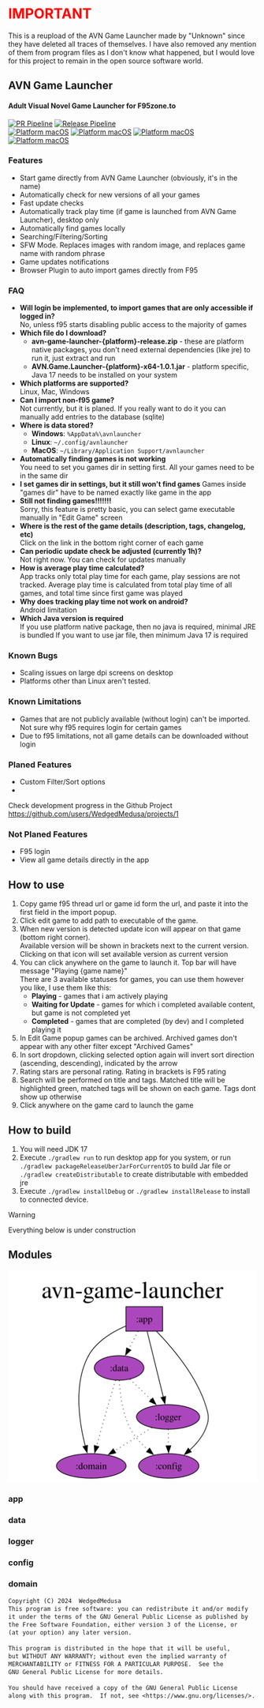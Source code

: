 # <span style="color:red;"><strong>IMPORTANT</strong></span>

This is a reupload of the AVN Game Launcher made by "Unknown" since they have deleted all traces of themselves. I have also removed any mention of them from program files as I don't know what happened, but I would love for this project to remain in the open source software world.


## AVN Game Launcher
#### Adult Visual Novel Game Launcher for F95zone.to

[![PR Pipeline](https://github.com/WedgedMedusa/AVNGameLauncher/actions/workflows/pr.yaml/badge.svg?branch=master)](https://github.com/WedgedMedusa/AVNGameLauncher/actions/workflows/pr.yaml) [![Release Pipeline](https://github.com/WedgedMedusa/AVNGameLauncher/actions/workflows/release.yaml/badge.svg)](https://github.com/WedgedMedusa/AVNGameLauncher/actions/workflows/release.yaml)  
[![Platform macOS](https://img.shields.io/badge/Platform-macOS-lightgrey.svg?logo=apple)](https://github.com/WedgedMedusa/AVNGameLauncher/releases/latest)
[![Platform macOS](https://img.shields.io/badge/Platform-Linux-blue.svg?logo=linux)](https://github.com/WedgedMedusa/AVNGameLauncher/releases/latest)
[![Platform macOS](https://img.shields.io/badge/Platform-Windows-lightblue.svg?logo=windows)](https://github.com/WedgedMedusa/AVNGameLauncher/releases/latest)
[![Platform macOS](https://img.shields.io/badge/Platform-JVM-orange.svg?logo=openjdk)](https://github.com/WedgedMedusa/AVNGameLauncher/releases/latest)

### Features
- Start game directly from AVN Game Launcher (obviously, it's in the name)
- Automatically check for new versions of all your games
- Fast update checks
- Automatically track play time (if game is launched from AVN Game Launcher), desktop only
- Automatically find games locally
- Searching/Filtering/Sorting
- SFW Mode. Replaces images with random image, and replaces game name with random phrase
- Game updates notifications
- Browser Plugin to auto import games directly from F95

### FAQ
- **Will login be implemented, to import games that are only accessible if logged in?**  
No, unless f95 starts disabling public access to the majority of games
- **Which file do I download?**  
  - **avn-game-launcher-{platform}-release.zip** - these are platform native packages, you don't need external dependencies (like jre) to run it, just extract and run
  - **AVN.Game.Launcher-{platform}-x64-1.0.1.jar**  - platform specific, Java 17 needs to be installed on your system
- **Which platforms are supported?**  
Linux, Mac, Windows
- **Can I import non-f95 game?**  
Not currently, but it is planed. If you really want to do it you can manually add entries to the database (sqlite)
- **Where is data stored?**
  - **Windows**: `%AppData%\avnlauncher`
  - **Linux**: `~/.config/avnlauncher`
  - **MacOS**: `~/Library/Application Support/avnlauncher`
- **Automatically finding games is not working**  
You need to set you games dir in setting first. All your games need to be in the same dir
- **I set games dir in settings, but it still won't find games**
Games inside "games dir" have to be named exactly like game in the app
- **Still not finding games!!!!!!!**  
Sorry, this feature is pretty basic, you can select game executable manually in "Edit Game" screen
- **Where is the rest of the game details (description, tags, changelog, etc)**  
Click on the link in the bottom right corner of each game
- **Can periodic update check be adjusted (currently 1h)?**    
Not right now. You can check for updates manually
- **How is average play time calculated?**  
App tracks only total play time for each game, play sessions are not tracked.
Average play time is calculated from total play time of all games, and total time since first game was played
- **Why does tracking play time not work on android?**  
Android limitation
- **Which Java version is required**  
If you use platform native package, then no java is required, minimal JRE is bundled
If you want to use jar file, then minimum Java 17 is required

### Known Bugs
- Scaling issues on large dpi screens on desktop
- Platforms other than Linux aren't tested.

### Known Limitations
- Games that are not publicly available (without login) can't be imported. Not sure why f95 requires login for certain games
- Due to f95 limitations, not all game details can be downloaded without login

### Planed Features
- Custom Filter/Sort options
- 
Check development progress in the Github Project
  https://github.com/users/WedgedMedusa/projects/1

### Not Planed Features
- F95 login
- View all game details directly in the app

## How to use
1. Copy game f95 thread url or game id form the url, and paste it into the first field in the import popup.
2. Click edit game to add path to executable of the game.
3. When new version is detected update icon will appear on that game (bottom right corner).  
Available version will be shown in brackets next to the current version.  
Clicking on that icon will set available version as current version
4. You can click anywhere on the game to launch it. Top bar will have message "Playing {game name}"  
There are 3 available statuses for games, you can use them however you like, I use them like this:
   - **Playing** - games that i am actively playing
   - **Waiting for Update** - games for which i completed available content, but game is not completed yet
   - **Completed** - games that are completed (by dev) and I completed playing it
5. In Edit Game popup games can be archived. Archived games don't appear with any other filter except "Archived Games"
6. In sort dropdown, clicking selected option again will invert sort direction (ascending, descending), indicated by the arrow
7. Rating stars are personal rating. Rating in brackets is F95 rating
8. Search will be performed on title and tags. Matched title will be highlighted green, matched tags will be shown on each game. Tags dont show up otherwise
9. Click anywhere on the game card to launch the game

## How to build
1. You will need JDK 17
2. Execute `./gradlew run` to run desktop app for you system, or run `./gradlew packageReleaseUberJarForCurrentOS` 
to build Jar file or `./gradlew createDistributable` to create distributable with embedded jre
3. Execute `./gradlew installDebug` or `./gradlew installRelease` to install to connected device.


> [!WARNING]  
> Everything below is under construction

## Modules
![module graph](docs/project-dependency-graph.svg)

### app
### data
### logger
### config
### domain

```
Copyright (C) 2024  WedgedMedusa
This program is free software: you can redistribute it and/or modify
it under the terms of the GNU General Public License as published by
the Free Software Foundation, either version 3 of the License, or
(at your option) any later version.

This program is distributed in the hope that it will be useful,
but WITHOUT ANY WARRANTY; without even the implied warranty of
MERCHANTABILITY or FITNESS FOR A PARTICULAR PURPOSE.  See the
GNU General Public License for more details.

You should have received a copy of the GNU General Public License
along with this program.  If not, see <https://www.gnu.org/licenses/>.
```
